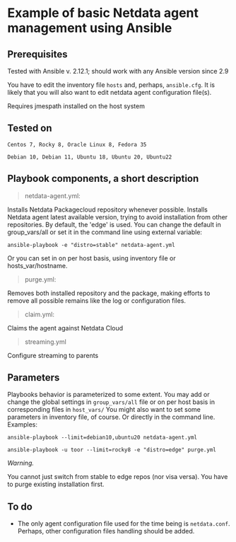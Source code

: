 # Example of basic Netdata agent management using Ansible
## Prerequisites
Tested with Ansible v. 2.12.1; should work with any Ansible version since 2.9

You have to edit the inventory file `hosts` and, perhaps, `ansible.cfg`.
It is likely that you will also want to edit netdata agent configuration file(s).

Requires jmespath installed on the host system
## Tested on
`Centos 7, Rocky 8, Oracle Linux 8, Fedora 35`

`Debian 10, Debian 11, Ubuntu 18, Ubuntu 20, Ubuntu22`

## Playbook components, a short description
> netdata-agent.yml:

Installs Netdata Packagecloud repository whenever possible.
Installs Netdata agent latest available version, trying to avoid installation from other repositories. By default, the 'edge' is used. You can change the default in group_vars/all or set it in the command line using external variable:

`ansible-playbook -e "distro=stable" netdata-agent.yml`

Or you can set in on per host basis, using inventory file or hosts_var/hostname.

> purge.yml:

Removes both installed repository and the package, making efforts to remove all possible remains like the log or configuration files.

> claim.yml:

Claims the agent against Netdata Cloud

> streaming.yml

Configure streaming to parents

## Parameters

Playbooks behavior is parameterized to some extent. You may add or change the global settings in `group_vars/all` file or on per host basis in corresponding files in `host_vars/`
You might also want to set some parameters in inventory file, of course. Or directly in the command line. Examples:

`ansible-playbook --limit=debian10,ubuntu20 netdata-agent.yml`

`ansible-playbook -u toor --limit=rocky8 -e "distro=edge" purge.yml`

*Warning.*

You cannot just switch from stable to edge repos (nor visa versa). You have to purge existing installation first.

## To do

- The only agent configuration file used for the time being is `netdata.conf`. Perhaps, other configuration files handling should be added.
